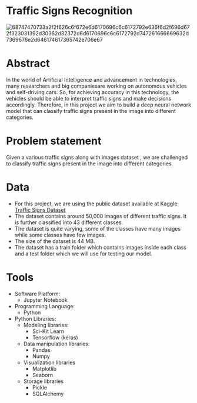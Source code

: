 # Traffic Signs Recognition
![68747470733a2f2f626c6f672e6d6170696c6c6172792e636f6d2f696d672f323031392d30362d32372d6d6170696c6c6172792d747261666669632d7369676e2d646174617365742e706e67](https://user-images.githubusercontent.com/90555474/144383639-ac8b14b2-906b-46c4-be3f-5a6874ba45d7.png)


# Abstract
In the world of Artificial Intelligence and advancement in technologies, many researchers and big companiesare working on autonomous vehicles and self-driving cars. So, for achieving accuracy in this technology, the vehicles should be able to interpret traffic signs and make decisions accordingly.
Therefore, in this project we aim to build a deep neural network model that can classify traffic signs present in the image into different categories.

# Problem statement
Given a various traffic signs along with images dataset , we are challenged to classify traffic signs present in the image into different categories.

# Data
- For this project, we are using the public dataset available at Kaggle: [Traffic Signs Dataset](https://www.kaggle.com/shanmukh05/traffic-sign-cropped)
- The dataset contains around 50,000 images of different traffic signs.
It is further classified into 43 different classes.
- The dataset is quite varying, some of the classes have many images while some classes have few images.
- The size of the dataset is 44 MB.
- The dataset has a train folder which contains images inside each class and a test folder which we will use for testing our model.

# Tools
- Software Platform:
    - Jupyter Notebook
- Programming Language:
    - Python
- Python Libraries:
    - Modeling libraries:
        - Sci-Kit Learn
        - Tensorflow (keras)
    - Data manipulation libraries:
        - Pandas
        - Numpy
    - Visualization libraries
        - Matplotlib
        - Seaborn
    - Storage libraries
        - Pickle
        - SQLAlchemy
